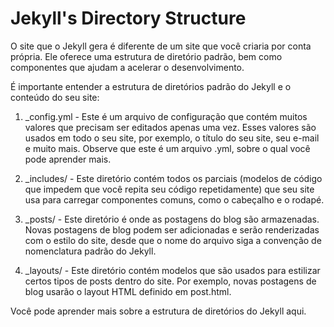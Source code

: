 # Jekyll's Directory Structure
O site que o Jekyll gera é diferente de um site que você criaria por conta própria. Ele oferece uma estrutura de diretório padrão, bem como componentes que ajudam a acelerar o desenvolvimento.

É importante entender a estrutura de diretórios padrão do Jekyll e o conteúdo do seu site:

1. _config.yml - Este é um arquivo de configuração que contém muitos valores que precisam ser editados apenas uma vez. Esses valores são usados ​​em todo o seu site, por exemplo, o título do seu site, seu e-mail e muito mais. Observe que este é um arquivo .yml, sobre o qual você pode aprender mais.

2. _includes/ - Este diretório contém todos os parciais (modelos de código que impedem que você repita seu código repetidamente) que seu site usa para carregar componentes comuns, como o cabeçalho e o rodapé.

3. _posts/ - Este diretório é onde as postagens do blog são armazenadas. Novas postagens de blog podem ser adicionadas e serão renderizadas com o estilo do site, desde que o nome do arquivo siga a convenção de nomenclatura padrão do Jekyll.

4. _layouts/ - Este diretório contém modelos que são usados ​​para estilizar certos tipos de posts dentro do site. Por exemplo, novas postagens de blog usarão o layout HTML definido em post.html.

Você pode aprender mais sobre a estrutura de diretórios do Jekyll aqui.